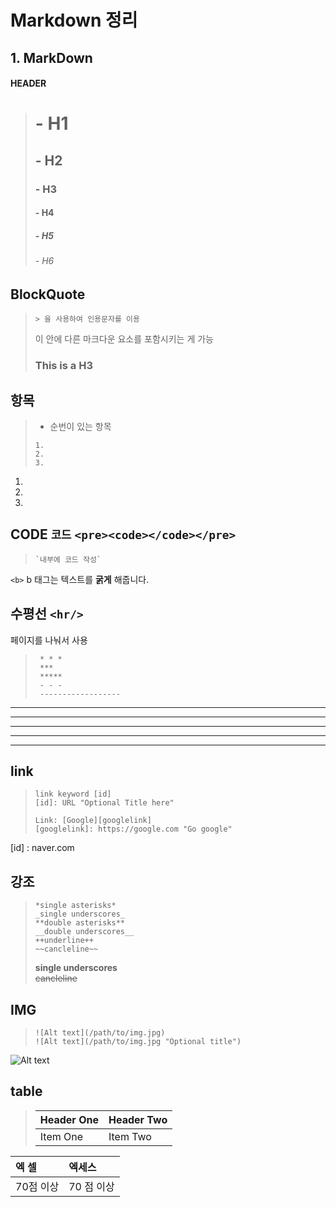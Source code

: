 # Markdown 정리

## 1. MarkDown

#### HEADER
>#  - H1  #
>##  - H2  ##
>###  - H3  ###
>####  - H4  ####
>#####  - H5  #####
>######  - H6  ######

## BlockQuote
> ``> 을 사용하여 인용문자를 이용 ``
>
>
>   이 안에 다른 마크다운 요소를 포함시키는 게 가능
> ### This is a H3

## 항목
> - 순번이 있는 항목
>   
> ```  
> 1.
> 2.
> 3.
> ```

1. 
2. 
3.

## CODE `코드` `<pre><code></code></pre>`

> ```
> `내부에 코드 작성`
> ```

`<b>` b 태그는 텍스트를 <b>굵게</b> 해줍니다.

## 수평선 `<hr/>`
페이지를 나눠서 사용
> ```
>  * * *
>  ***
>  *****
>  - - - 
>  ------------------
> ```

 * * * 
 ***
 *****
 - - - 
 ---------------

## link 
> ```
> link keyword [id]
> [id]: URL "Optional Title here"
> 
> Link: [Google][googlelink]
> [googlelink]: https://google.com "Go google"
> ```

[id] : naver.com

## 강조
> ```
> *single asterisks*
> _single underscores_
> **double asterisks**
> __double underscores__
> ++underline++
> ~~cancleline~~
> ```
> __single underscores__<br>
> ~~cancleline~~

## IMG
> ```
> ![Alt text](/path/to/img.jpg)
> ![Alt text](/path/to/img.jpg "Optional title")
> ```

![Alt text](/my_project_instar/project/resources/images/cat.jpg)

## table
> | Header One  | Header Two  |   
> | :-----------|:------------|
> | Item One    | Item Two    |

|   엑 셀   |  엑세스  |
| :-------- | :--------|
| 70점 이상 | 70 점 이상|
